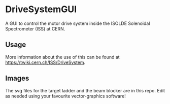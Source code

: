# DriveSystemGUI
A GUI to control the motor drive system inside the ISOLDE Solenoidal Spectrometer (ISS) at CERN.

## Usage
More information about the use of this can be found at https://twiki.cern.ch/ISS/DriveSystem.

## Images
The svg files for the target ladder and the beam blocker are in this repo. Edit as needed using your favourite vector-graphics software!